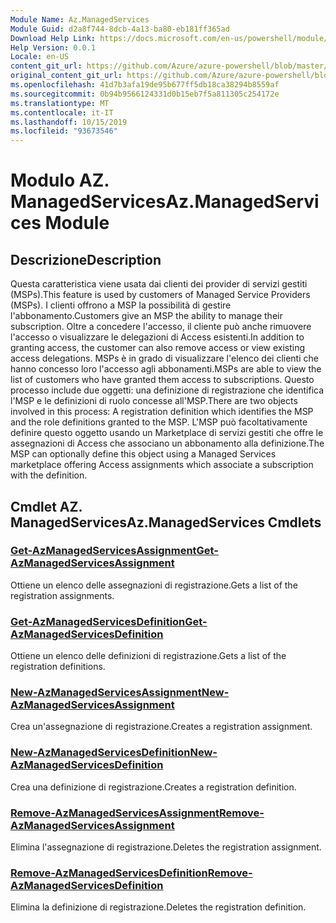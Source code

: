```yaml
---
Module Name: Az.ManagedServices
Module Guid: d2a8f744-8dcb-4a13-ba80-eb181ff365ad
Download Help Link: https://docs.microsoft.com/en-us/powershell/module/az.managedservices
Help Version: 0.0.1
Locale: en-US
content_git_url: https://github.com/Azure/azure-powershell/blob/master/src/ManagedServices/ManagedServices/help/Az.ManagedServices.md
original_content_git_url: https://github.com/Azure/azure-powershell/blob/master/src/ManagedServices/ManagedServices/help/Az.ManagedServices.md
ms.openlocfilehash: 41d7b3afa19de95b677ff5db18ca38294b8559af
ms.sourcegitcommit: 0b94b9566124331d0b15eb7f5a811305c254172e
ms.translationtype: MT
ms.contentlocale: it-IT
ms.lasthandoff: 10/15/2019
ms.locfileid: "93673546"
---
```

# <span data-ttu-id="b40a9-101">Modulo AZ. ManagedServices</span><span class="sxs-lookup"><span data-stu-id="b40a9-101">Az.ManagedServices Module</span></span>
## <span data-ttu-id="b40a9-102">Descrizione</span><span class="sxs-lookup"><span data-stu-id="b40a9-102">Description</span></span>
<span data-ttu-id="b40a9-103">Questa caratteristica viene usata dai clienti dei provider di servizi gestiti (MSPs).</span><span class="sxs-lookup"><span data-stu-id="b40a9-103">This feature is used by customers of Managed Service Providers (MSPs).</span></span> <span data-ttu-id="b40a9-104">I clienti offrono a MSP la possibilità di gestire l'abbonamento.</span><span class="sxs-lookup"><span data-stu-id="b40a9-104">Customers give an MSP the ability to manage their subscription.</span></span> <span data-ttu-id="b40a9-105">Oltre a concedere l'accesso, il cliente può anche rimuovere l'accesso o visualizzare le delegazioni di Access esistenti.</span><span class="sxs-lookup"><span data-stu-id="b40a9-105">In addition to granting access, the customer can also remove access or view existing access delegations.</span></span> <span data-ttu-id="b40a9-106">MSPs è in grado di visualizzare l'elenco dei clienti che hanno concesso loro l'accesso agli abbonamenti.</span><span class="sxs-lookup"><span data-stu-id="b40a9-106">MSPs are able to view the list of customers who have granted them access to subscriptions.</span></span> <span data-ttu-id="b40a9-107">Questo processo include due oggetti: una definizione di registrazione che identifica l'MSP e le definizioni di ruolo concesse all'MSP.</span><span class="sxs-lookup"><span data-stu-id="b40a9-107">There are two objects involved in this process: A registration definition which identifies the MSP and the role definitions granted to the MSP.</span></span> <span data-ttu-id="b40a9-108">L'MSP può facoltativamente definire questo oggetto usando un Marketplace di servizi gestiti che offre le assegnazioni di Access che associano un abbonamento alla definizione.</span><span class="sxs-lookup"><span data-stu-id="b40a9-108">The MSP can optionally define this object using a Managed Services marketplace offering Access assignments which associate a subscription with the definition.</span></span>

## <span data-ttu-id="b40a9-109">Cmdlet AZ. ManagedServices</span><span class="sxs-lookup"><span data-stu-id="b40a9-109">Az.ManagedServices Cmdlets</span></span>
### [<span data-ttu-id="b40a9-110">Get-AzManagedServicesAssignment</span><span class="sxs-lookup"><span data-stu-id="b40a9-110">Get-AzManagedServicesAssignment</span></span>](Get-AzManagedServicesAssignment.md)
<span data-ttu-id="b40a9-111">Ottiene un elenco delle assegnazioni di registrazione.</span><span class="sxs-lookup"><span data-stu-id="b40a9-111">Gets a list of the registration assignments.</span></span>

### [<span data-ttu-id="b40a9-112">Get-AzManagedServicesDefinition</span><span class="sxs-lookup"><span data-stu-id="b40a9-112">Get-AzManagedServicesDefinition</span></span>](Get-AzManagedServicesDefinition.md)
<span data-ttu-id="b40a9-113">Ottiene un elenco delle definizioni di registrazione.</span><span class="sxs-lookup"><span data-stu-id="b40a9-113">Gets a list of the registration definitions.</span></span>

### [<span data-ttu-id="b40a9-114">New-AzManagedServicesAssignment</span><span class="sxs-lookup"><span data-stu-id="b40a9-114">New-AzManagedServicesAssignment</span></span>](New-AzManagedServicesAssignment.md)
<span data-ttu-id="b40a9-115">Crea un'assegnazione di registrazione.</span><span class="sxs-lookup"><span data-stu-id="b40a9-115">Creates a registration assignment.</span></span>

### [<span data-ttu-id="b40a9-116">New-AzManagedServicesDefinition</span><span class="sxs-lookup"><span data-stu-id="b40a9-116">New-AzManagedServicesDefinition</span></span>](New-AzManagedServicesDefinition.md)
<span data-ttu-id="b40a9-117">Crea una definizione di registrazione.</span><span class="sxs-lookup"><span data-stu-id="b40a9-117">Creates a registration definition.</span></span>

### [<span data-ttu-id="b40a9-118">Remove-AzManagedServicesAssignment</span><span class="sxs-lookup"><span data-stu-id="b40a9-118">Remove-AzManagedServicesAssignment</span></span>](Remove-AzManagedServicesAssignment.md)
<span data-ttu-id="b40a9-119">Elimina l'assegnazione di registrazione.</span><span class="sxs-lookup"><span data-stu-id="b40a9-119">Deletes the registration assignment.</span></span>

### [<span data-ttu-id="b40a9-120">Remove-AzManagedServicesDefinition</span><span class="sxs-lookup"><span data-stu-id="b40a9-120">Remove-AzManagedServicesDefinition</span></span>](Remove-AzManagedServicesDefinition.md)
<span data-ttu-id="b40a9-121">Elimina la definizione di registrazione.</span><span class="sxs-lookup"><span data-stu-id="b40a9-121">Deletes the registration definition.</span></span>

